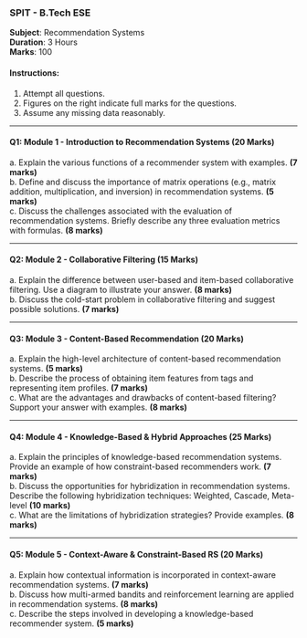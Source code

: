 ### SPIT - B.Tech ESE
**Subject**: Recommendation Systems  
**Duration**: 3 Hours  
**Marks**: 100

#### Instructions:
1. Attempt all questions.
2. Figures on the right indicate full marks for the questions.
3. Assume any missing data reasonably.

---
#### Q1: Module 1 - Introduction to Recommendation Systems (20 Marks)
a. Explain the various functions of a recommender system with examples. **(7 marks)**  
b. Define and discuss the importance of matrix operations (e.g., matrix addition, multiplication, and inversion) in recommendation systems. **(5 marks)**  
c. Discuss the challenges associated with the evaluation of recommendation systems. Briefly describe any three evaluation metrics with formulas. **(8 marks)**

---
#### Q2: Module 2 - Collaborative Filtering (15 Marks)
a. Explain the difference between user-based and item-based collaborative filtering. Use a diagram to illustrate your answer. **(8 marks)**  
b. Discuss the cold-start problem in collaborative filtering and suggest possible solutions. **(7 marks)**

---

#### Q3: Module 3 - Content-Based Recommendation (20 Marks)
a. Explain the high-level architecture of content-based recommendation systems. **(5 marks)**  
b. Describe the process of obtaining item features from tags and representing item profiles. **(7 marks)**  
c. What are the advantages and drawbacks of content-based filtering? Support your answer with examples. **(8 marks)**

---
#### Q4: Module 4 - Knowledge-Based & Hybrid Approaches (25 Marks)
a. Explain the principles of knowledge-based recommendation systems. Provide an example of how constraint-based recommenders work. **(7 marks)**  
b. Discuss the opportunities for hybridization in recommendation systems. Describe the following hybridization techniques: Weighted, Cascade, Meta-level **(10 marks)**  
c. What are the limitations of hybridization strategies? Provide examples. **(8 marks)**

---
#### Q5: Module 5 - Context-Aware & Constraint-Based RS (20 Marks)
a. Explain how contextual information is incorporated in context-aware recommendation systems. **(7 marks)**  
b. Discuss how multi-armed bandits and reinforcement learning are applied in recommendation systems. **(8 marks)**  
c. Describe the steps involved in developing a knowledge-based recommender system. **(5 marks)**

